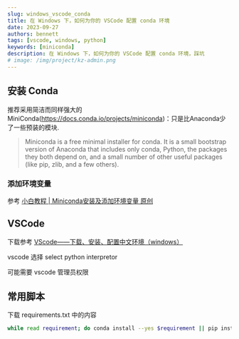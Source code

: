 ```yaml
---
slug: windows_vscode_conda
title: 在 Windows 下，如何为你的 VSCode 配置 conda 环境
date: 2023-09-27
authors: bennett
tags: [vscode, windows, python]
keywords: [miniconda]
description: 在 Windows 下，如何为你的 VSCode 配置 conda 环境，踩坑
# image: /img/project/kz-admin.png
---
```

<!-- truncate -->

## 安装 Conda

推荐采用简洁而同样强大的 MiniConda(https://docs.conda.io/projects/miniconda)：只是比Anaconda少了一些预装的模块.

> Miniconda is a free minimal installer for conda. It is a small bootstrap version of Anaconda that includes only conda, Python, the packages they both depend on, and a small number of other useful packages (like pip, zlib, and a few others). 

### 添加环境变量

参考 [小白教程 | Miniconda安装及添加环境变量 原创](https://blog.51cto.com/u_15310860/3194409)

## VSCode
下载参考 [VScode——下载、安装、配置中文环境（windows）](https://zhuanlan.zhihu.com/p/342467129)

vscode 选择 select python interpretor

可能需要 vscode 管理员权限

## 常用脚本
下载 requirements.txt 中的内容
```sh
while read requirement; do conda install --yes $requirement || pip install $requirement; done < requirements.txt
```